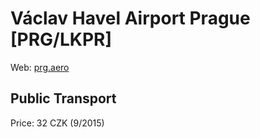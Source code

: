 # Václav Havel Airport Prague [PRG/LKPR]

Web: [prg.aero](http://www.prg.aero/en/)

## Public Transport
Price: 32 CZK (9/2015)
